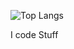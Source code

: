 ![Top Langs](https://github-readme-stats.vercel.app/api/top-langs/?username=Nonook-3352)


I code Stuff
